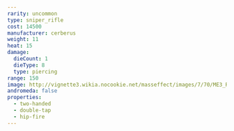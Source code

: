 ```yaml
---
rarity: uncommon
type: sniper_rifle
cost: 14500
manufacturer: cerberus
weight: 11
heat: 15
damage:
  dieCount: 1
  dieType: 8
  type: piercing
range: 150
image: http://vignette3.wikia.nocookie.net/masseffect/images/7/70/ME3_Raptor_Sniper_Rifle.png/revision/latest?cb=20120317191426
andromeda: false
properties:
  - two-handed
  - double-tap
  - hip-fire
---
```

